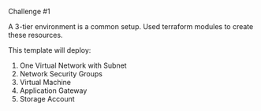 Challenge #1

A 3-tier environment is a common setup. Used terraform modules to create these resources. 

This template will deploy:

1. One Virtual Network with Subnet
2. Network Security Groups
3. Virtual Machine
4. Application Gateway
5. Storage Account
